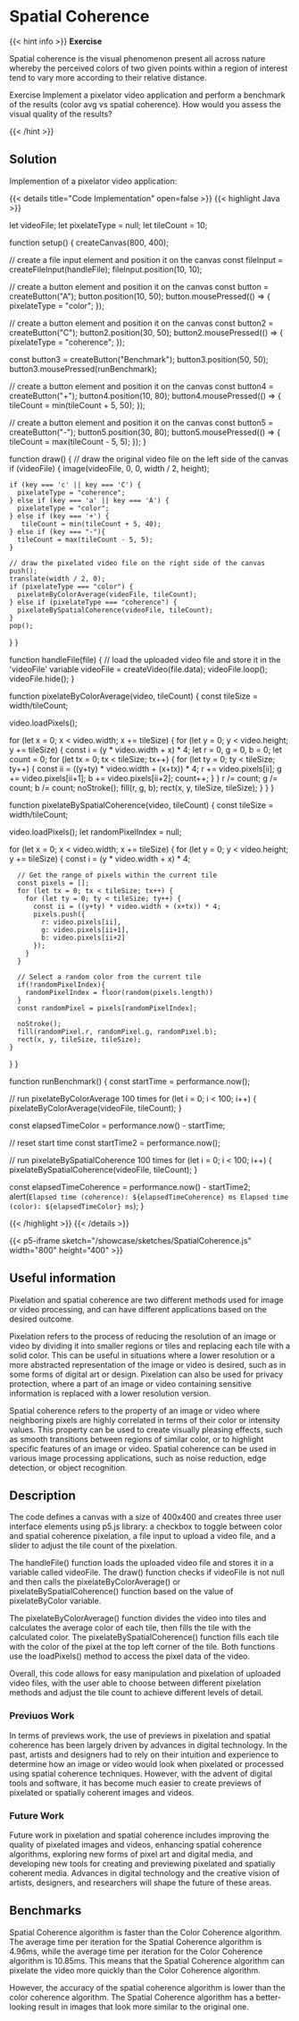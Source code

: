 # Spatial Coherence

{{< hint info >}}
**Exercise**

Spatial coherence is the visual phenomenon present all across nature whereby the perceived colors of two given points within a region of interest tend to vary more according to their relative distance.

Exercise
Implement a pixelator video application and perform a benchmark of the results (color avg vs spatial coherence). How would you assess the visual quality of the results?

{{< /hint >}}

## Solution

Implemention of a pixelator video application:

{{< details title="Code Implementation" open=false >}}
{{< highlight Java >}}

let videoFile;
let pixelateType = null;
let tileCount = 10;

function setup() {
  createCanvas(800, 400);

  // create a file input element and position it on the canvas
  const fileInput = createFileInput(handleFile);
  fileInput.position(10, 10);

  // create a button element and position it on the canvas
  const button = createButton("A");
  button.position(10, 50);
  button.mousePressed(() => {
    pixelateType = "color";
  });

  // create a button element and position it on the canvas
  const button2 = createButton("C");
  button2.position(30, 50);
  button2.mousePressed(() => {
    pixelateType = "coherence";
  });
  
  const button3 = createButton("Benchmark");
  button3.position(50, 50);
  button3.mousePressed(runBenchmark);


  // create a button element and position it on the canvas
  const button4 = createButton("+");
  button4.position(10, 80);
  button4.mousePressed(() => {
    tileCount = min(tileCount + 5, 50);
  });

  // create a button element and position it on the canvas
  const button5 = createButton("-");
  button5.position(30, 80);
  button5.mousePressed(() => {
    tileCount = max(tileCount - 5, 5);
  });
}

function draw() {
  // draw the original video file on the left side of the canvas
  if (videoFile) {
    image(videoFile, 0, 0, width / 2, height);
    
    if (key === 'c' || key === 'C') {
      pixelateType = "coherence";
    } else if (key === 'a' || key === 'A') {
      pixelateType = "color";
    } else if (key === '+') {
       tileCount = min(tileCount + 5, 40);
    } else if (key === "-"){
      tileCount = max(tileCount - 5, 5);
    }

    // draw the pixelated video file on the right side of the canvas
    push();
    translate(width / 2, 0);
    if (pixelateType === "color") {
      pixelateByColorAverage(videoFile, tileCount);
    } else if (pixelateType === "coherence") {
      pixelateBySpatialCoherence(videoFile, tileCount);
    }
    pop();
  }
}

function handleFile(file) {
  // load the uploaded video file and store it in the 'videoFile' variable
  videoFile = createVideo(file.data);
  videoFile.loop();
  videoFile.hide();
}

function pixelateByColorAverage(video, tileCount) {
  const tileSize = width/tileCount;
  
  video.loadPixels();
  
  for (let x = 0; x < video.width; x += tileSize) {
    for (let y = 0; y < video.height; y += tileSize) {
      const i = (y * video.width + x) * 4;
      let r = 0, g = 0, b = 0;
      let count = 0;
      for (let tx = 0; tx < tileSize; tx++) {
        for (let ty = 0; ty < tileSize; ty++) {
          const ii = ((y+ty) * video.width + (x+tx)) * 4;
          r += video.pixels[ii];
          g += video.pixels[ii+1];
          b += video.pixels[ii+2];
          count++;
        }
      }
      r /= count;
      g /= count;
      b /= count;
      noStroke();
      fill(r, g, b);
      rect(x, y, tileSize, tileSize);
    }
  }
}

function pixelateBySpatialCoherence(video, tileCount) {
  const tileSize = width/tileCount;
  
  video.loadPixels();
  let randomPixelIndex = null;
  
  for (let x = 0; x < video.width; x += tileSize) {
    for (let y = 0; y < video.height; y += tileSize) {
      const i = (y * video.width + x) * 4;
      
      // Get the range of pixels within the current tile
      const pixels = [];
      for (let tx = 0; tx < tileSize; tx++) {
        for (let ty = 0; ty < tileSize; ty++) {
          const ii = ((y+ty) * video.width + (x+tx)) * 4;
          pixels.push({
            r: video.pixels[ii],
            g: video.pixels[ii+1],
            b: video.pixels[ii+2]
          });
        }
      }
      
      // Select a random color from the current tile
      if(!randomPixelIndex){
        randomPixelIndex = floor(random(pixels.length))
      }
      const randomPixel = pixels[randomPixelIndex];

      noStroke();
      fill(randomPixel.r, randomPixel.g, randomPixel.b);
      rect(x, y, tileSize, tileSize);
    }
  }
}


function runBenchmark() {
  const startTime = performance.now();
  
  // run pixelateByColorAverage 100 times
  for (let i = 0; i < 100; i++) {
    pixelateByColorAverage(videoFile, tileCount);
  }
  
  const elapsedTimeColor = performance.now() - startTime;
  
  // reset start time
  const startTime2 = performance.now();
  
  // run pixelateBySpatialCoherence 100 times
  for (let i = 0; i < 100; i++) {
    pixelateBySpatialCoherence(videoFile, tileCount);
  }
  
  const elapsedTimeCoherence = performance.now() - startTime2;
  alert(`
    Elapsed time (coherence): ${elapsedTimeCoherence} ms
    Elapsed time (color): ${elapsedTimeColor} ms
  `);
}


{{< /highlight >}}
{{< /details >}}


{{< p5-iframe sketch="/showcase/sketches/SpatialCoherence.js" width="800" height="400" >}}

## Useful information

Pixelation and spatial coherence are two different methods used for image or video processing, and can have different applications based on the desired outcome.

Pixelation refers to the process of reducing the resolution of an image or video by dividing it into smaller regions or tiles and replacing each tile with a solid color. This can be useful in situations where a lower resolution or a more abstracted representation of the image or video is desired, such as in some forms of digital art or design. Pixelation can also be used for privacy protection, where a part of an image or video containing sensitive information is replaced with a lower resolution version.

Spatial coherence refers to the property of an image or video where neighboring pixels are highly correlated in terms of their color or intensity values. This property can be used to create visually pleasing effects, such as smooth transitions between regions of similar color, or to highlight specific features of an image or video. Spatial coherence can be used in various image processing applications, such as noise reduction, edge detection, or object recognition.

## Description

The code defines a canvas with a size of 400x400 and creates three user interface elements using p5.js library: a checkbox to toggle between color and spatial coherence pixelation, a file input to upload a video file, and a slider to adjust the tile count of the pixelation.

The handleFile() function loads the uploaded video file and stores it in a variable called videoFile. The draw() function checks if videoFile is not null and then calls the pixelateByColorAverage() or pixelateBySpatialCoherence() function based on the value of pixelateByColor variable.

The pixelateByColorAverage() function divides the video into tiles and calculates the average color of each tile, then fills the tile with the calculated color. The pixelateBySpatialCoherence() function fills each tile with the color of the pixel at the top left corner of the tile. Both functions use the loadPixels() method to access the pixel data of the video.

Overall, this code allows for easy manipulation and pixelation of uploaded video files, with the user able to choose between different pixelation methods and adjust the tile count to achieve different levels of detail.

### Previuos Work
In terms of previews work, the use of previews in pixelation and spatial coherence has been largely driven by advances in digital technology. In the past, artists and designers had to rely on their intuition and experience to determine how an image or video would look when pixelated or processed using spatial coherence techniques. However, with the advent of digital tools and software, it has become much easier to create previews of pixelated or spatially coherent images and videos.

### Future Work
Future work in pixelation and spatial coherence includes improving the quality of pixelated images and videos, enhancing spatial coherence algorithms, exploring new forms of pixel art and digital media, and developing new tools for creating and previewing pixelated and spatially coherent media. Advances in digital technology and the creative vision of artists, designers, and researchers will shape the future of these areas.

## Benchmarks

Spatial Coherence algorithm is faster than the Color Coherence algorithm. The average time per iteration for the Spatial Coherence algorithm is 4.96ms, while the average time per iteration for the Color Coherence algorithm is 10.85ms. This means that the Spatial Coherence algorithm can pixelate the video more quickly than the Color Coherence algorithm.

However, the accuracy of the spatial coherence algorithm is lower than the color coherence algorithm. The Spatial Coherence algorithm has a better-looking result in images that look more similar to the original one.
